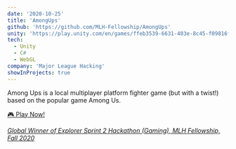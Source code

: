 ```yaml
---
date: '2020-10-25'
title: 'AmongUps'
github: 'https://github.com/MLH-Fellowship/AmongUps'
unity: 'https://play.unity.com/en/games/ffeb3539-6631-403e-8c45-f09816fef0bf/amongups'
tech:
  - Unity
  - C#
  - WebGL
company: 'Major League Hacking'
showInProjects: true
---
```


Among Ups is a local multiplayer platform fighter game (but with a twist!) based on the popular game Among Us.

[🎮 Play Now!](https://play.unity.com/en/games/ffeb3539-6631-403e-8c45-f09816fef0bf/amongups)

_[Global Winner of Explorer Sprint 2 Hackathon (Gaming), MLH Fellowship, Fall 2020](https://devpost.com/software/amongups)_
